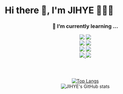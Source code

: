 
<h1>Hi there 👋, I'm JIHYE 👩🏻‍💻</h1>

<div align="center">
  
<!--
**JIHYE0705/JIHYE0705** is a ✨ _special_ ✨ repository because its `README.md` (this file) appears on your GitHub profile.

Here are some ideas to get you started:

- 🔭 I’m currently working on ...
- 🌱 I’m currently learning ...
- 👯 I’m looking to collaborate on ...
- 🤔 I’m looking for help with ...
- 💬 Ask me about ...
- 📫 How to reach me: ...
- 😄 Pronouns: ...
- ⚡ Fun fact: ...
-->

  <h3>🌱 I’m currently learning ...</h3>

<a href="https://www.oracle.com/legal/logos.html" target="_blank"><img src="https://img.shields.io/badge/Java-007396?style=flat-square&logo=Java&logoColor=white"/></a>
<a href="https://www.python.org/community/logos/" target="_blank"><img src="https://img.shields.io/badge/Python-3776AB?style=flat-square&logo=Python&logoColor=white"/></a>
<br>
<a href="#" target="_blank"><img src="https://img.shields.io/badge/SpringBoot-6DB33F?style=flat-square&logo=Spring Boot&logoColor=white"/></a>
<a href="#" target="_blank"><img src="https://img.shields.io/badge/Flask-000000?style=flat-square&logo=Flask&logoColor=white"/></a><br>
<a href="https://www.mysql.com/about/legal/logos.html" target="_blank"><img src="https://img.shields.io/badge/MySQL-4479A1?style=flat-square&logo=MySQL&logoColor=white"/></a>
<a href="#" target="_blank"><img src="https://img.shields.io/badge/MongoDB-47A248?style=flat-square&logo=MongoDB&logoColor=white"/></a>
<br>
<a href="#" target="_blank"><img src="https://img.shields.io/badge/AmazonAWS-232F3E?style=flat-square&logo=Amazon AWS&logoColor=white"/>
<a href="#" target="_blank"><img src="https://img.shields.io/badge/Docker-2496ED?style=flat-square&logo=Docker&logoColor=white"/>
<!-- <a href="#" target="_blank"><img src="https://img.shields.io/badge/Kubernetes-326CE5?style=flat-square&logo=Kubernetes&logoColor=white"/><br> -->
<br><br>
  
  

<!-- [![Solved.ac 프로필](http://mazassumnida.wtf/api/v2/generate_badge?boj=mjh0705)](https://solved.ac/mjh0705)<br> -->

 [![Top Langs](https://github-readme-stats.vercel.app/api/top-langs/?username=JIHYE0705&layout=compact&theme=buefy&langs_count=5)](https://github.com/anuraghazra/github-readme-stats)<br>
![JIHYE's GitHub stats](https://github-readme-stats.vercel.app/api?username=JIHYE0705&theme=buefy&show_icons=true)<br>
 
</div>
  



